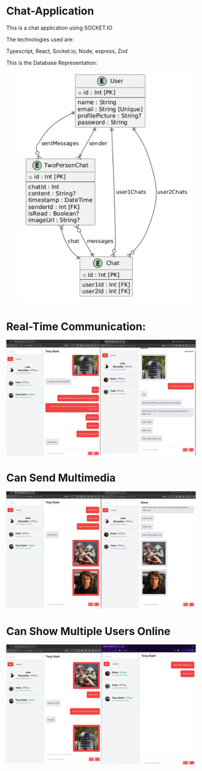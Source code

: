 # Chat-Application

This is a chat application using SOCKET.IO


The technologies used are:


Typescript, React, Socket.io, Node, express, Zod

This is the Database Representation:

![image alt](https://github.com/lu3eSkywalker/Chat-Application/blob/f8a0e4a3c0b95cead3baaf002ddbe550092e5e7e/Images/ER-%20Diagram.png)



# Real-Time Communication:
![image alt](https://github.com/lu3eSkywalker/Chat-Application/blob/e3b629eaf1b468cf2658d5e042ecc776c30e7d8a/Images/Real-timeCommunication.png)




# Can Send Multimedia
![image alt](https://github.com/lu3eSkywalker/Chat-Application/blob/e3b629eaf1b468cf2658d5e042ecc776c30e7d8a/Images/Can%20Send%20Multimedia.png)




# Can Show Multiple Users Online
![image alt](https://github.com/lu3eSkywalker/Chat-Application/blob/e3b629eaf1b468cf2658d5e042ecc776c30e7d8a/Images/Multiple%20online%20Users.png)
